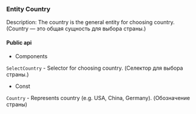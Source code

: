 ### Entity Country

Description: The country is the general entity for choosing country. (Country — это общая сущность для выбора страны.)

#### Public api

- Components

`SelectCountry` - Selector for choosing country. (Селектор для выбора страны.)

- Const

`Country` - Represents country (e.g. USA, China, Germany). (Обозначение страны)
